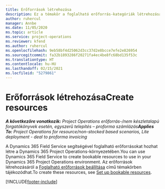 ```yaml
---
title: Erőforrások létrehozása
description: Ez a témakör a foglalható erőforrás-kategóriák létrehozásával kapcsolatos információkra mutató hivatkozást tartalmaz.
author: ruhercul
manager: Annbe
ms.date: 11/05/2020
ms.topic: article
ms.service: project-operations
ms.reviewer: kfend
ms.author: ruhercul
ms.openlocfilehash: 9eb58bf4d25062d3cc37d2e8bcce7efe2e826954
ms.sourcegitcommit: fa32b1893286f20271fa4ec4be8fc68bd135f53c
ms.translationtype: HT
ms.contentlocale: hu-HU
ms.lasthandoff: 02/15/2021
ms.locfileid: "5279861"
---
```

# <a name="create-resources"></a><span data-ttu-id="d82d2-103">Erőforrások létrehozása</span><span class="sxs-lookup"><span data-stu-id="d82d2-103">Create resources</span></span>

<span data-ttu-id="d82d2-104">_**A következőre vonatkozik:** Project Operations erőforrás-/nem készletalapú forgatókönyvek esetén, egyszerű telepítés – proforma számlázás_</span><span class="sxs-lookup"><span data-stu-id="d82d2-104">_**Applies To:** Project Operations for resource/non-stocked based scenarios, Lite deployment - deal to proforma invoicing_</span></span>

<span data-ttu-id="d82d2-105">A Dynamics 365 Field Service segítségével foglalható erőforrásokat hozhat létre a Dynamics 365 Project Operations-környezetében.</span><span class="sxs-lookup"><span data-stu-id="d82d2-105">You can use Dynamics 365 Field Service to create bookable resources to use in your Dynamics 365 Project Operations environment.</span></span> <span data-ttu-id="d82d2-106">Az erőforrások létrehozásáról a [Foglalható erőforrások beállítása](https://docs.microsoft.com/dynamics365/field-service/set-up-bookable-resources) című témakörben tájékozódhat.</span><span class="sxs-lookup"><span data-stu-id="d82d2-106">To create these resources, see [Set up bookable resources](https://docs.microsoft.com/dynamics365/field-service/set-up-bookable-resources).</span></span>


[!INCLUDE[footer-include](../includes/footer-banner.md)]